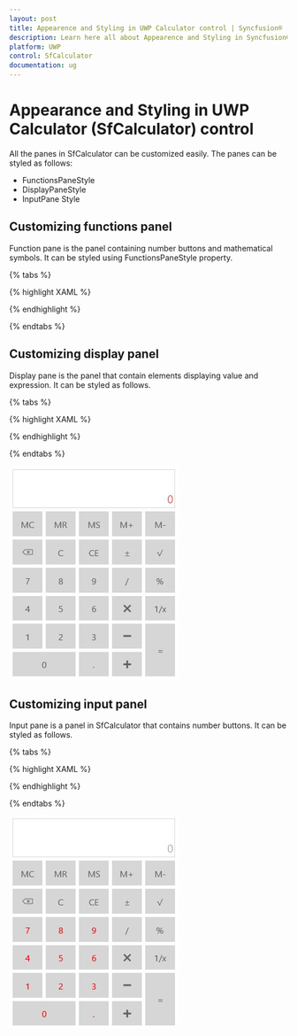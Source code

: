 ```yaml
---
layout: post
title: Appearence and Styling in UWP Calculator control | Syncfusion®
description: Learn here all about Appearence and Styling in Syncfusion® UWP Calculator (SfCalculator) control, its elements and more.
platform: UWP
control: SfCalculator
documentation: ug
---
```


# Appearance and Styling in UWP Calculator (SfCalculator) control

All the panes in SfCalculator can be customized easily. The panes can be styled as follows:

* FunctionsPaneStyle 
* DisplayPaneStyle
* InputPane Style

## Customizing functions panel

Function pane is the panel containing number buttons and mathematical symbols. It can be styled using FunctionsPaneStyle property.

{% tabs %}

{% highlight XAML %}

<Style TargetType="input:FunctionsPane">

<Setter Property="Foreground" Value="Red"/>

</Style>       

{% endhighlight %}

{% endtabs %}

## Customizing display panel

Display pane is the panel that contain elements displaying value and expression. It can be styled as follows.

{% tabs %}

{% highlight XAML %}

<Style TargetType="input:DisplayPane">

<Setter Property="Foreground" Value="Red"/>

<Setter Property="FontSize" Value="20"/>

</Style>

{% endhighlight %}

{% endtabs %}

![SfCalculator-images8](SfCalculator-images/SfCalculator-img8.jpeg)

## Customizing input panel

Input pane is a panel in SfCalculator that contains number buttons. It can be styled as follows.

{% tabs %}

{% highlight XAML %}

<Style TargetType="input:DisplayPane">

<Setter Property="Foreground" Value="Red"/>
   
<Setter Property="FontSize" Value="20"/>
   
</Style>


{% endhighlight %}

{% endtabs %}

![SfCalculator-images9](SfCalculator-images/SfCalculator-img9.jpeg)